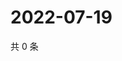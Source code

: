 # 2022-07-19

共 0 条

<!-- BEGIN WEIBO -->
<!-- 最后更新时间 Tue Jul 19 2022 23:01:18 GMT+0800 (China Standard Time) -->

<!-- END WEIBO -->
